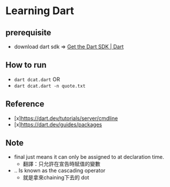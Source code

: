 # Learning Dart

## prerequisite

- download dart sdk => [Get the Dart SDK | Dart](https://dart.dev/get-dart)


## How to run
- `dart dcat.dart`
OR
- `dart dcat.dart -n quote.txt`


## Reference
- [x]https://dart.dev/tutorials/server/cmdline
- [x]https://dart.dev/guides/packages



## Note
- final just means it can only be assigned to at declaration time.
  - 翻譯：只允許在宣告時賦值的變數
- .. Is known as the cascading operator
  - 就是拿來chaining下去的 dot
